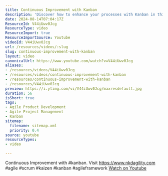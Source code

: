 ```yaml
---
title: Continuous Improvement with Kanban
description: 'Discover how to enhance your processes with Kanban in this insightful video on continuous improvement. Join us for agile transformation! #kanban #agile'
date: 2024-08-14T07:04:17Z
ResourceId: V44iUwv0Jcg
ResourceType: video
ResourceImport: true
ResourceImportSource: Youtube
videoId: V44iUwv0Jcg
url: /resources/videos/:slug
slug: continuous-improvement-with-kanban
layout: video
canonicalUrl: https://www.youtube.com/watch?v=V44iUwv0Jcg
aliases:
- /resources/videos/V44iUwv0Jcg
- /resources/videos/continuous-improvement-with-kanban
- /resources/continuous-improvement-with-kanban
- /resources/V44iUwv0Jcg
preview: https://i.ytimg.com/vi/V44iUwv0Jcg/maxresdefault.jpg
duration: 56
isShort: true
tags:
- Agile Product Development
- Agile Project Management
- Kanban
sitemap:
  filename: sitemap.xml
  priority: 0.4
source: youtube
resourceTypes:
- video

---
```

 Continuous Improvement with #kanban. Visit https://www.nkdagility.com #agile #scrum #kaizen #kanban #agileframework 
 [Watch on Youtube](https://www.youtube.com/watch?v=V44iUwv0Jcg)
